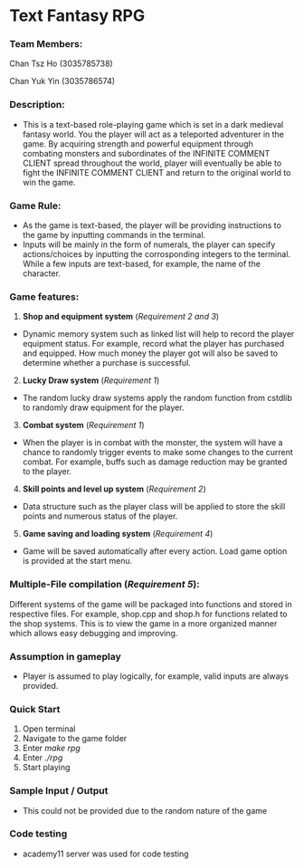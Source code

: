 # Text Fantasy RPG

### Team Members:
Chan Tsz Ho (3035785738)

Chan Yuk Yin (3035786574)

### Description:
- This is a text-based role-playing game which is set in a dark medieval fantasy world. You the player will act as a teleported adventurer in the game. 
By acquiring strength and powerful equipment through combating monsters and subordinates of the INFINITE COMMENT CLIENT spread throughout the world, player will eventually be able to fight the 
INFINITE COMMENT CLIENT and return to the original world to win the game.

### Game Rule:
- As the game is text-based, the player will be providing instructions to the game by inputting commands in the terminal.
- Inputs will be mainly in the form of numerals, the player can specify actions/choices by inputting the corrosponding integers to the terminal. While a few inputs are text-based, for example, the name of the character.

### Game features:
1. **Shop and equipment system** (*Requirement 2 and 3*)
- Dynamic memory system such as linked list will help to record the player equipment status. For example, record what the player has purchased and equipped. How much money the player got will also be saved to determine whether a purchase is successful.

2. **Lucky Draw system** (*Requirement 1*)
- The random lucky draw systems apply the random function from cstdlib to randomly draw equipment for the player.

3. **Combat system** (*Requirement 1*)
- When the player is in combat with the monster, the system will have a chance to randomly trigger events to make some changes to the current combat. For example, buffs such as damage reduction may be granted to the player.

4. **Skill points and level up system** (*Requirement 2*)
- Data structure such as the player class will be applied to store the skill points and numerous status of the player.

5. **Game saving and loading system** (*Requirement 4*)
- Game will be saved automatically after every action. Load game option is provided at the start menu.

### Multiple-File compilation (*Requirement 5*):
Different systems of the game will be packaged into functions and stored in respective files. For example, shop.cpp and shop.h for functions related to the shop systems. This is to view the game in a more organized manner which allows easy debugging and improving.

### Assumption in gameplay
- Player is assumed to play logically, for example, valid inputs are always provided.

### Quick Start
1. Open terminal
2. Navigate to the game folder
3. Enter *make rpg*
4. Enter *./rpg*
5. Start playing

### Sample Input / Output 
- This could not be provided due to the random nature of the game

### Code testing
- academy11 server was used for code testing
